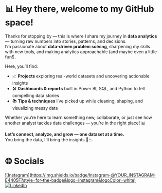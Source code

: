# 📊 Hey there, welcome to my GitHub space! 

Thanks for stopping by —  this is where I share my journey in **data analytics** — turning raw numbers into stories, patterns, and decisions.  
I’m passionate about **data-driven problem solving**, sharpening my skills with new tools, and making analytics approachable (and maybe even a little fun!).  

Here, you’ll find:  

- 📈 **Projects** exploring real-world datasets and uncovering actionable insights  
- 🛠 **Dashboards & reports** built in Power BI, SQL, and Python to tell compelling data stories  
- 📚 **Tips & techniques** I’ve picked up while cleaning, shaping, and visualizing messy data  

Whether you’re here to learn something new, collaborate, or just see how another analyst tackles data challenges — you’re in the right place! 📊  

**Let’s connect, analyze, and grow — one dataset at a time.**  
You bring the data, I’ll bring the insights 📂📉  


# 🌐 Socials 
[![Instagram](https://img.shields.io/badge/Instagram-@YOUR_INSTAGRAM- E4405F?style=for-the-badge&logo=instagram&logoColor=white)](https://www.instagram.com/abhijeeth2o/)  
[![LinkedIn](https://img.shields.io/badge/LinkedIn-YourProfile-blue?style=for-the-badge&logo=linkedin&logoColor=white)](https://www.linkedin.com/in/abhijeet-humane-pb/)  
